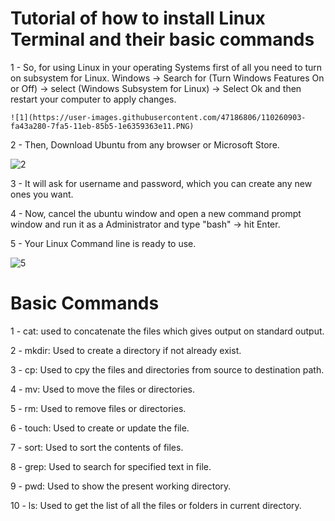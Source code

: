 # Tutorial of how to install Linux Terminal and their basic commands

1 - So, for using Linux in your operating Systems first of all you need to turn on subsystem for Linux.
    Windows -> Search for (Turn Windows Features On or Off) -> select (Windows Subsystem for Linux) -> Select Ok and then restart your computer to apply changes.
    
    ![1](https://user-images.githubusercontent.com/47186806/110260903-fa43a280-7fa5-11eb-85b5-1e6359363e11.PNG)

    
2 - Then, Download Ubuntu from any browser or Microsoft Store.

![2](https://user-images.githubusercontent.com/47186806/110260921-09c2eb80-7fa6-11eb-9633-8e7296859624.PNG)


3 - It will ask for username and password, which you can create any new ones you want.

4 - Now, cancel the ubuntu window and open a new command prompt window and run it as a Administrator
    and type "bash" -> hit Enter. 

5 - Your Linux Command line is ready to use.

![5](https://user-images.githubusercontent.com/47186806/110260926-0d567280-7fa6-11eb-804a-544a8847686c.PNG)


# Basic Commands
1 - cat:
    used to concatenate the files which gives output on standard output.
   
2 - mkdir:
    Used to create a directory if not already exist.
    
3 - cp:
    Used to cpy the files and directories from source to destination path.
    
4 - mv:
    Used to move the files or directories.
    
5 - rm:
    Used to remove files or directories.
    
6 - touch:
    Used to create or update the file.
    
7 - sort:
    Used to sort the contents of files.
    
8 - grep:
    Used to search for specified text in file.
    
9 - pwd:
    Used to show the present working directory.
    
10 - ls:
    Used to get the list of all the files or folders in current directory.
 
    
    
